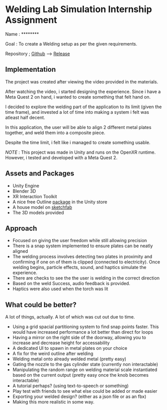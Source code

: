 # Welding Lab Simulation Internship Assignment
Name : ********

Goal : 
To create a Welding setup as per the given requirements.

Repository ; [Github](https://github.com/Kraaven/Welding-Lab-Simulation) --> [Release](https://github.com/Kraaven/Welding-Lab-Simulation/releases/tag/1.0.0) 
## Implementation
The project was created after viewing the video provided in the materials.

After watching the video, i started designing the experience. Since i have a Meta Quest 2 on hand, i wanted to create something that felt hand on.

I decided to explore the welding part of the application to its limit (given the time frame), and invested a lot of time into making a system i felt was atleast half decent.

In this application, the user will be able to align 2 different metal plates together, and weld them into a composite piece. 

Despite the time limit, i felt like i managed to create something usable.

*NOTE* : This project was made in Unity and runs on the OpenXR runtime. However, i tested and developed with a Meta Quest 2.

## Assets and Packages
- Unity Engine
- Blender 3D
- XR Interaction Toolkit
- A nice free Outline [package](https://assetstore.unity.com/packages/tools/particles-effects/quick-outline-115488) in the Unity store
- A house model on [sketchfab](https://sketchfab.com/3d-models/abandoned-brick-building-4f5ce406ce4e42ee8c8713259818953e)
- The 3D models provided

## Approach
- Focused on giving the user freedom while still allowing precision
- There is a snap system implemented to ensure plates can be neatly aligned
- The welding process involves detecting two plates in proximity and confirming if one on of them is clipped (connected to electricity). Once welding begins, particle effects, sound, and haptics simulate the experience.
- There are checks to see the the user is welding in the correct direction
- Based on the weld Success, audio feedback is provided.
- Haptics were also used when the torch was lit

## What could be better? 
A lot of things, actually. A lot of which was cut out due to time.

- Using a grid spacial partitioning system to find snap points faster. This would have increased performance a lot better than direct for loops 
- Having a mirror on the right side of the doorway, allowing you to increase and decrease height for accessability
- A dedicated UI to spawn in metal plates on your choice
- A fix for the weird outline after welding
- Welding metal onto already welded metal (pretty easy)
- Gating the nozzle to the gas cylinder state (currently non interactable)
- Manipulating the random range on welding material scale instantiated based on the current output (pretty easy once the knob becomes interactable)
- A tutorial perhaps? (using text-to-speech or something)
- Play test with friends to see what else could be added or made easier
- Exporting your welded design? (either as a json file or as an fbx)
- Making this more realistic in some way. 
